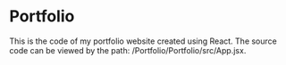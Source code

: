 # Portfolio
 This is the code of my portfolio website created using React.
 The source code can be viewed by the path: /Portfolio/Portfolio/src/App.jsx.
